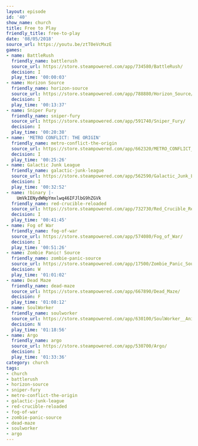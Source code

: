 ```yaml
---
layout: episode
id: '40'
show_name: church
title: Free to Play
friendly_title: free-to-play
date: '08/05/2018'
source_url: https://youtu.be/ztT0eVcMxzE
games:
- name: BattleRush
  friendly_name: battlerush
  source_url: https://store.steampowered.com/app/734580/BattleRush/
  decision: I
  play_time: '00:00:03'
- name: Horizon Source
  friendly_name: horizon-source
  source_url: https://store.steampowered.com/app/788880/Horizon_Source/
  decision: I
  play_time: '00:13:37'
- name: Sniper Fury
  friendly_name: sniper-fury
  source_url: https://store.steampowered.com/app/591740/Sniper_Fury/
  decision: I
  play_time: '00:20:38'
- name: 'METRO CONFLICT: THE ORIGIN'
  friendly_name: metro-conflict-the-origin
  source_url: https://store.steampowered.com/app/662320/METRO_CONFLICT_THE_ORIGIN/
  decision: I
  play_time: '00:25:26'
- name: Galactic Junk League
  friendly_name: galactic-junk-league
  source_url: https://store.steampowered.com/app/562590/Galactic_Junk_League/
  decision: I
  play_time: '00:32:52'
- name: !binary |-
    UmVkIENydWNpYmxlwq46IFJlbG9hZGVk
  friendly_name: red-crucible-reloaded
  source_url: https://store.steampowered.com/app/732730/Red_Crucible_Reloaded/
  decision: I
  play_time: '00:41:45'
- name: Fog of War
  friendly_name: fog-of-war
  source_url: https://store.steampowered.com/app/574080/Fog_of_War/
  decision: I
  play_time: '00:51:26'
- name: Zombie Panic! Source
  friendly_name: zombie-panic-source
  source_url: https://store.steampowered.com/app/17500/Zombie_Panic_Source/
  decision: W
  play_time: '01:01:02'
- name: Dead Maze
  friendly_name: dead-maze
  source_url: https://store.steampowered.com/app/667890/Dead_Maze/
  decision: F
  play_time: '01:08:12'
- name: SoulWorker
  friendly_name: soulworker
  source_url: https://store.steampowered.com/app/630100/SoulWorker__Anime_Action_MMO/
  decision: N
  play_time: '01:18:56'
- name: Argo
  friendly_name: argo
  source_url: https://store.steampowered.com/app/530700/Argo/
  decision: I
  play_time: '01:33:36'
category: church
tags:
- church
- battlerush
- horizon-source
- sniper-fury
- metro-conflict-the-origin
- galactic-junk-league
- red-crucible-reloaded
- fog-of-war
- zombie-panic-source
- dead-maze
- soulworker
- argo
---
```

